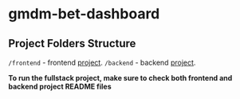 # gmdm-bet-dashboard

## Project Folders Structure

`/frontend` - frontend [project](./frontend/README.md).
`/backend`  - backend [project](./backend/README.md).

**To run the fullstack project, make sure to check both frontend and backend project README files**
